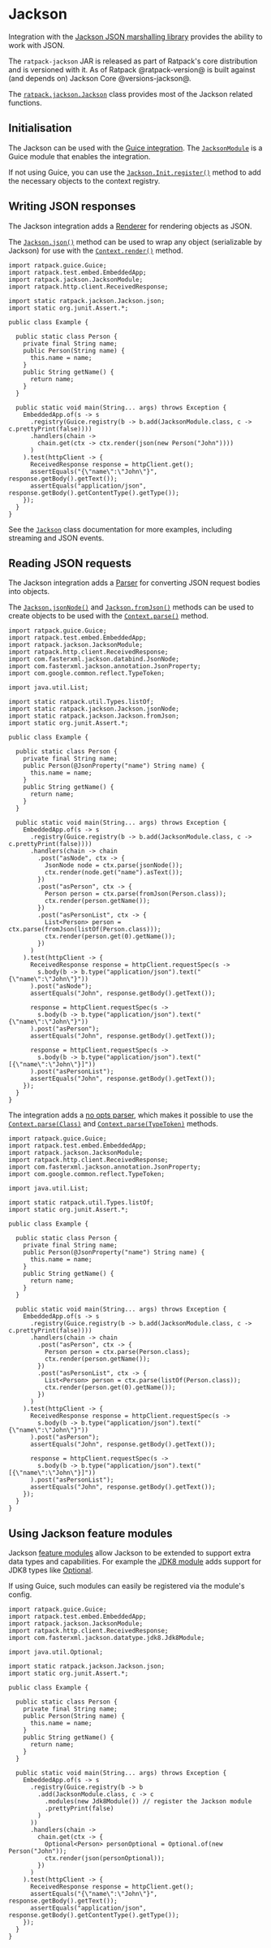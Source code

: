 # Jackson

Integration with the [Jackson JSON marshalling library](https://github.com/FasterXML/jackson-databind) provides the ability to work with JSON.
 
The `ratpack-jackson` JAR is released as part of Ratpack's core distribution and is versioned with it.
As of Ratpack @ratpack-version@ is built against (and depends on) Jackson Core @versions-jackson@.

The [`ratpack.jackson.Jackson`](api/ratpack/jackson/Jackson.html) class provides most of the Jackson related functions. 
 
## Initialisation

The Jackson can be used with the [Guice integration](guice.html).
The [`JacksonModule`](api/ratpack/jackson/JacksonModule.html) is a Guice module that enables the integration.

If not using Guice, you can use the [`Jackson.Init.register()`](api/ratpack/jackson/Jackson.Init.html#register-ratpack.registry.RegistrySpec-com.fasterxml.jackson.databind.ObjectMapper-com.fasterxml.jackson.databind.ObjectWriter-)
method to add the necessary objects to the context registry.

## Writing JSON responses

The Jackson integration adds a [Renderer](api/ratpack/render/Renderer.html) for rendering objects as JSON.

The [`Jackson.json()`](api/ratpack/jackson/Jackson.html#json-java.lang.Object-) method can be used to wrap any object (serializable by Jackson) for use with the [`Context.render()`](api/ratpack/handling/Context.html#render-java.lang.Object-) method. 

```language-java
import ratpack.guice.Guice;
import ratpack.test.embed.EmbeddedApp;
import ratpack.jackson.JacksonModule;
import ratpack.http.client.ReceivedResponse;

import static ratpack.jackson.Jackson.json;
import static org.junit.Assert.*;

public class Example {

  public static class Person {
    private final String name;
    public Person(String name) {
      this.name = name;
    }
    public String getName() {
      return name;
    }
  }

  public static void main(String... args) throws Exception {
    EmbeddedApp.of(s -> s
      .registry(Guice.registry(b -> b.add(JacksonModule.class, c -> c.prettyPrint(false))))
      .handlers(chain ->
        chain.get(ctx -> ctx.render(json(new Person("John"))))
      )
    ).test(httpClient -> {
      ReceivedResponse response = httpClient.get();
      assertEquals("{\"name\":\"John\"}", response.getBody().getText());
      assertEquals("application/json", response.getBody().getContentType().getType());
    });
  }
}
```

See the [`Jackson`](api/ratpack/jackson/Jackson.html) class documentation for more examples, including streaming and JSON events.

## Reading JSON requests

The Jackson integration adds a [Parser](api/ratpack/parse/Parser.html) for converting JSON request bodies into objects.

The [`Jackson.jsonNode()`](api/ratpack/jackson/Jackson.html#Jackson.html#jsonNode--) and [`Jackson.fromJson()`](api/ratpack/jackson/Jackson.html#fromJson) methods can be used to create objects to be used with the [`Context.parse()`](api/ratpack/handling/Context.html#parse) method. 

```language-java
import ratpack.guice.Guice;
import ratpack.test.embed.EmbeddedApp;
import ratpack.jackson.JacksonModule;
import ratpack.http.client.ReceivedResponse;
import com.fasterxml.jackson.databind.JsonNode;
import com.fasterxml.jackson.annotation.JsonProperty;
import com.google.common.reflect.TypeToken;

import java.util.List;

import static ratpack.util.Types.listOf;
import static ratpack.jackson.Jackson.jsonNode;
import static ratpack.jackson.Jackson.fromJson;
import static org.junit.Assert.*;

public class Example {

  public static class Person {
    private final String name;
    public Person(@JsonProperty("name") String name) {
      this.name = name;
    }
    public String getName() {
      return name;
    }
  }

  public static void main(String... args) throws Exception {
    EmbeddedApp.of(s -> s
      .registry(Guice.registry(b -> b.add(JacksonModule.class, c -> c.prettyPrint(false))))
      .handlers(chain -> chain
        .post("asNode", ctx -> {
          JsonNode node = ctx.parse(jsonNode());
          ctx.render(node.get("name").asText());
        })
        .post("asPerson", ctx -> {
          Person person = ctx.parse(fromJson(Person.class));
          ctx.render(person.getName());
        })
        .post("asPersonList", ctx -> {
          List<Person> person = ctx.parse(fromJson(listOf(Person.class)));
          ctx.render(person.get(0).getName());
        })
      )
    ).test(httpClient -> {
      ReceivedResponse response = httpClient.requestSpec(s ->
        s.body(b -> b.type("application/json").text("{\"name\":\"John\"}"))
      ).post("asNode");
      assertEquals("John", response.getBody().getText());

      response = httpClient.requestSpec(s ->
        s.body(b -> b.type("application/json").text("{\"name\":\"John\"}"))
      ).post("asPerson");
      assertEquals("John", response.getBody().getText());

      response = httpClient.requestSpec(s ->
        s.body(b -> b.type("application/json").text("[{\"name\":\"John\"}]"))
      ).post("asPersonList");
      assertEquals("John", response.getBody().getText());
    });
  }
}
```

The integration adds a [no opts parser](api/ratpack/parse/NoOptParserSupport.html), which makes it possible to use the [`Context.parse(Class)`](api/ratpack/handling/Context.html#parse-java.lang.Class-) and [`Context.parse(TypeToken)`](api/ratpack/handling/Context.html#parse-com.google.common.reflect.TypeToken-) methods.

```language-java
import ratpack.guice.Guice;
import ratpack.test.embed.EmbeddedApp;
import ratpack.jackson.JacksonModule;
import ratpack.http.client.ReceivedResponse;
import com.fasterxml.jackson.annotation.JsonProperty;
import com.google.common.reflect.TypeToken;

import java.util.List;

import static ratpack.util.Types.listOf;
import static org.junit.Assert.*;

public class Example {

  public static class Person {
    private final String name;
    public Person(@JsonProperty("name") String name) {
      this.name = name;
    }
    public String getName() {
      return name;
    }
  }

  public static void main(String... args) throws Exception {
    EmbeddedApp.of(s -> s
      .registry(Guice.registry(b -> b.add(JacksonModule.class, c -> c.prettyPrint(false))))
      .handlers(chain -> chain
        .post("asPerson", ctx -> {
          Person person = ctx.parse(Person.class);
          ctx.render(person.getName());
        })
        .post("asPersonList", ctx -> {
          List<Person> person = ctx.parse(listOf(Person.class));
          ctx.render(person.get(0).getName());
        })
      )
    ).test(httpClient -> {
      ReceivedResponse response = httpClient.requestSpec(s ->
        s.body(b -> b.type("application/json").text("{\"name\":\"John\"}"))
      ).post("asPerson");
      assertEquals("John", response.getBody().getText());

      response = httpClient.requestSpec(s ->
        s.body(b -> b.type("application/json").text("[{\"name\":\"John\"}]"))
      ).post("asPersonList");
      assertEquals("John", response.getBody().getText());
    });
  }
}
```

## Using Jackson feature modules

Jackson [feature modules](http://wiki.fasterxml.com/JacksonFeatureModules) allow Jackson to be extended to support extra data types and capabilities.
For example the [JDK8 module](https://github.com/FasterXML/jackson-datatype-jdk8) adds support for JDK8 types like [Optional](https://docs.oracle.com/javase/8/docs/api/java/util/Optional.html).

If using Guice, such modules can easily be registered via the module's config.

```language-java
import ratpack.guice.Guice;
import ratpack.test.embed.EmbeddedApp;
import ratpack.jackson.JacksonModule;
import ratpack.http.client.ReceivedResponse;
import com.fasterxml.jackson.datatype.jdk8.Jdk8Module;

import java.util.Optional;

import static ratpack.jackson.Jackson.json;
import static org.junit.Assert.*;

public class Example {

  public static class Person {
    private final String name;
    public Person(String name) {
      this.name = name;
    }
    public String getName() {
      return name;
    }
  }

  public static void main(String... args) throws Exception {
    EmbeddedApp.of(s -> s
      .registry(Guice.registry(b -> b
        .add(JacksonModule.class, c -> c 
          .modules(new Jdk8Module()) // register the Jackson module
          .prettyPrint(false)
        )
      ))
      .handlers(chain ->
        chain.get(ctx -> {
          Optional<Person> personOptional = Optional.of(new Person("John"));
          ctx.render(json(personOptional));
        })
      )
    ).test(httpClient -> {
      ReceivedResponse response = httpClient.get();
      assertEquals("{\"name\":\"John\"}", response.getBody().getText());
      assertEquals("application/json", response.getBody().getContentType().getType());
    });
  }
}
```
